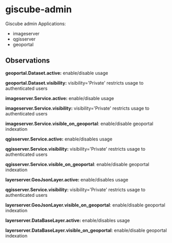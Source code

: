 # giscube-admin

Giscube admin Applications:

- imageserver
- qgisserver
- geoportal


## Observations

**geoportal.Dataset.active:** enable/disable usage

**geoportal.Dataset.visibility:** visibility='Private' restricts usage to authenticated users

**imageserver.Service.active:** enable/disable usage

**imageserver.Service.visibility:** visibility='Private' restricts usage to authenticated users

**imageserver.Service.visible_on_geoportal**: enable/disable geoportal indexation

**qgisserver.Service.active:** enable/disables usage

**qgisserver.Service.visibility:** visibility='Private' restricts usage to authenticated users

**qgisserver.Service.visible_on_geoportal**: enable/disable geoportal indexation

**layerserver.GeoJsonLayer.active:** enable/disables usage

**qgisserver.Service.visibility:** visibility='Private' restricts usage to authenticated users

**layerserver.GeoJsonLayer.visible_on_geoportal**: enable/disable geoportal indexation

**layerserver.DataBaseLayer.active:** enable/disables usage

**layerserver.DataBaseLayer.visible_on_geoportal**: enable/disable geoportal indexation
